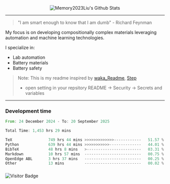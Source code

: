 <div align="center">
    <img align="center" src="https://github-readme-stats.vercel.app/api?username=Memory2023Liu&show_icons=true&count_private=true&hide_border=true" alt="Memory2023Liu's Github Stats"></img>
</div>

---

> "I am smart enough to know that I am dumb" - Richard Feynman 

My focus is on developing compositionally complex materials leveraging automation and machine learning technologies.

I specialize in:
- Lab automation
- Battery materials
- Battery safety

> Note: This is my readme inspired by [waka_Readme](https://github.com/marketplace/actions/waka-readme), [Step](https://github.com/orgs/community/discussions/116451)
> - open setting in your repsitory README -> Security -> Secrets and variables

---

### Development time
<!--START_SECTION:waka-->

```rust
From: 24 December 2024 - To: 20 September 2025

Total Time: 1,453 hrs 29 mins

TeX                749 hrs 44 mins >>>>>>>>>>>>>------------   51.57 %
Python             639 hrs 44 mins >>>>>>>>>>>--------------   44.01 %
BibTeX             48 hrs 8 mins   >------------------------   03.31 %
Markdown           10 hrs 57 mins  -------------------------   00.75 %
OpenEdge ABL       3 hrs 37 mins   -------------------------   00.25 %
Other              13 mins         -------------------------   00.02 %
```

<!--END_SECTION:waka-->

### 

![Visitor Badge](https://visitor-badge.laobi.icu/badge?page_id=Memory2023Liu.Memory2023Liu)
